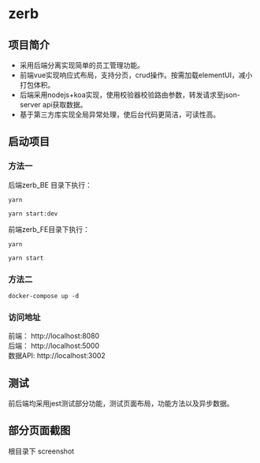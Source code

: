 # zerb

## 项目简介

- 采用后端分离实现简单的员工管理功能。
- 前端vue实现响应式布局，支持分页，crud操作。按需加载elementUI，减小打包体积。
- 后端采用nodejs+koa实现，使用校验器校验路由参数，转发请求至json-server api获取数据。
- 基于第三方库实现全局异常处理，使后台代码更简洁，可读性高。

## 启动项目 

### 方法一

后端zerb_BE 目录下执行：
```
yarn
```

```
yarn start:dev
```

前端zerb_FE目录下执行：

```
yarn 
```

```
yarn start
```

### 方法二

```
docker-compose up -d
```

### 访问地址

前端： http://localhost:8080   
后端： http://localhost:5000   
数据API:  http://localhost:3002
## 测试

前后端均采用jest测试部分功能，测试页面布局，功能方法以及异步数据。

## 部分页面截图

根目录下 screenshot



